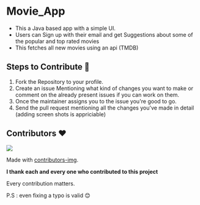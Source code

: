 # Movie_App

- This a Java based app with a simple UI.
- Users can Sign up with their email and get Suggestions about some of the popular and top rated movies
- This fetches all new movies using an api (TMDB)


## Steps to Contribute 📑

1. Fork the Repository to your profile.
2. Create an issue Mentioning what kind of changes you want to make or comment on the already present issues if you can work on them.
3. Once the maintainer assigns you to the issue you're good to go.
4. Send the pull request mentioning all the changes you've made in detail (adding screen shots is appriciable)

## Contributors ❤

<a href="https://github.com/GantaNikhil/Movie_App/graphs/contributors">
  <img src="https://contrib.rocks/image?repo=GantaNikhil/Movie_App" />
</a>

Made with [contributors-img](https://contrib.rocks).

**I thank each and every one who contributed to this project**

Every contribution matters.

P.S : even fixing a typo is valid 😊
